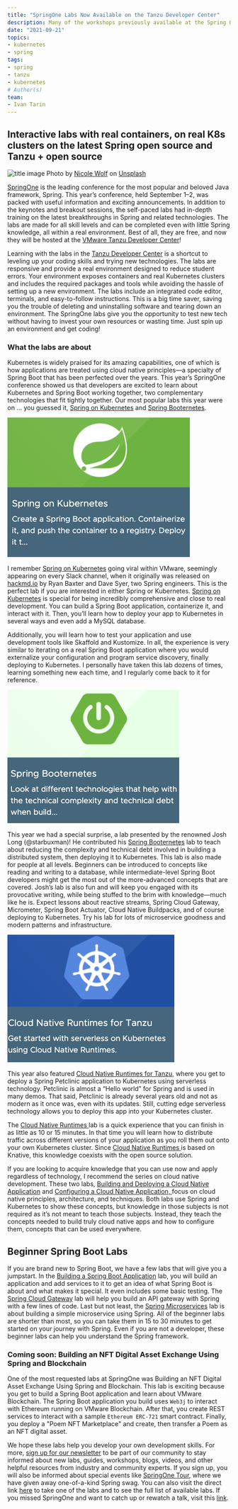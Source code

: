 ```yaml
---
title: "SpringOne Labs Now Available on the Tanzu Developer Center"
description: Many of the workshops previously available at the Spring One conference are now available on the Tanzu Developer Center. Check out this post for a description of what is now available. 
date: "2021-09-21"
topics:
- kubernetes
- spring
tags:
- spring
- tanzu
- kubernetes
# Author(s)
team:
- Ivan Tarin
---
```



## Interactive labs with real containers, on real K8s clusters on the latest Spring open source and Tanzu + open source

![title image](images/pic1-nicole-wolf--xTBn1YBrTE-unsplash.jpg)
Photo by [Nicole Wolf](https://unsplash.com/@joeel56?utm_source=unsplash&utm_medium=referral&utm_content=creditCopyText) on [Unsplash](https://unsplash.com/s/photos/dev?utm_source=unsplash&utm_medium=referral&utm_content=creditCopyText)

[SpringOne](https://springone.io) is the leading conference for the most popular and beloved Java framework, Spring. This year’s conference, held September 1–2, was packed with useful information and exciting announcements. In addition to the keynotes and breakout sessions, the self-paced labs had in-depth training on the latest breakthroughs in Spring and related technologies. The labs are made for all skill levels and can be completed even with little Spring knowledge, all within a real environment. Best of all, they are free, and now they will be hosted at the [VMware Tanzu Developer Center](https://tanzu.vmware.com/developer/)! 

Learning with the labs in the [Tanzu Developer Center](https://tanzu.vmware.com/developer/) is a shortcut to leveling up your coding skills and trying new technologies. The labs are responsive and provide a real environment designed to reduce student errors. Your environment exposes containers and real Kubernetes clusters and includes the required packages and tools while avoiding the hassle of setting up a new environment. The labs include an integrated code editor, terminals, and easy-to-follow instructions. This is a big time saver, saving you the trouble of deleting and uninstalling software and tearing down an environment. The SpringOne labs give you the opportunity to test new tech without having to invest your own resources or wasting time. Just spin up an environment and get coding!


### What the labs are about

Kubernetes is widely praised for its amazing capabilities, one of which is how applications are treated using cloud native principles—a specialty of Spring Boot that has been perfected over the years. This year’s SpringOne conference showed us that developers are excited to learn about Kubernetes and Spring Boot working together, two complementary technologies that fit tightly together. Our most popular labs this year were on ... you guessed it, [Spring on Kubernetes](https://tanzu.vmware.com/developer/workshops/spring-on-kubernetes/) and [Spring Booternetes](https://tanzu.vmware.com/developer/workshops/lab-spring-booternetes/).

![Spring on Kubernetes](images/pic2-springonk8s.png "Spring on Kubernetes")

I remember [Spring on Kubernetes](https://tanzu.vmware.com/developer/workshops/spring-on-kubernetes/) going viral within VMware, seemingly appearing on every Slack channel, when it originally was released on [hackmd.io](https://hackmd.io/@ryanjbaxter/spring-on-k8s-workshop#Spring-on-Kubernetes) by Ryan Baxter and Dave Syer, two Spring engineers. This is the perfect lab if you are interested in either Spring or Kubernetes. [Spring on Kubernetes](https://tanzu.vmware.com/developer/workshops/spring-on-kubernetes/) is special for being incredibly comprehensive and close to real development. You can build a Spring Boot application, containerize it, and interact with it. Then, you’ll learn how to deploy your app to Kubernetes in several ways and even add a MySQL database. 

Additionally, you will learn how to test your application and use development tools like Skaffold and Kustomize. In all, the experience is very similar to iterating on a real Spring Boot application where you would externalize your configuration and program service discovery, finally deploying to Kubernetes. I personally have taken this lab dozens of times, learning something new each time, and I regularly come back to it for reference.

![Spring Booternetes](images/pic3-booternetes.png "Spring Booternetes")

This year we had a special surprise, a lab presented by the renowned Josh Long (@starbuxman)! He contributed his [Spring Booternetes](https://tanzu.vmware.com/developer/workshops/lab-spring-booternetes/) lab to teach about reducing the complexity and technical debt involved in building a distributed system, then deploying it to Kubernetes. This lab is also made for people at all levels. Beginners can be introduced to concepts like reading and writing to a database, while intermediate-level Spring Boot developers might get the most out of the more-advanced concepts that are covered. Josh’s lab is also fun and will keep you engaged with its provocative writing, while being stuffed to the brim with knowledge—much like he is. Expect lessons about reactive streams, Spring Cloud Gateway, Micrometer, Spring Boot Actuator, Cloud Native Buildpacks, and of course deploying to Kubernetes. Try his lab for lots of microservice goodness and modern patterns and infrastructure.

![Cloud Native Runtimes for VMware Tanzu](images/pic4-cnr.png "Cloud Native Runtimes for VMware Tanzu")


This year also featured [Cloud Native Runtimes for Tanzu,](https://tanzu.vmware.com/developer/workshops/lab-cnr-serving/) where you get to deploy a Spring Petclinic application to Kubernetes using serverless technology. Petclinic is almost a “Hello world” for Spring and is used in many demos. That said, Petclinic is already several years old and not as modern as it once was, even with its updates. Still, cutting edge serverless technology allows you to deploy this app into your Kubernetes cluster.

The [Cloud Native Runtimes ](https://tanzu.vmware.com/developer/workshops/lab-cnr-serving/)lab is a quick experience that you can finish in as little as 10 or 15 minutes. In that time you will learn how to distribute traffic across different versions of your application as you roll them out onto your own Kubernetes cluster. Since [Cloud Native Runtimes ](https://tanzu.vmware.com/developer/workshops/lab-cnr-serving/)is based on Knative, this knowledge coexists with the open source solution. 

If you are looking to acquire knowledge that you can use now and apply regardless of technology, I recommend the series on cloud native development. These two labs, [Building and Deploying a Cloud Native Application](https://tanzu.vmware.com/developer/workshops/cnd-deploy-practices/) and [Configuring a Cloud Native Application, ](https://tanzu.vmware.com/developer/workshops/cnd-config-practices/)focus on cloud native principles, architecture, and techniques. Both labs use Spring and Kubernetes to show these concepts, but knowledge in those subjects is not required as it’s not meant to teach those subjects. Instead, they teach the concepts needed to build truly cloud native apps and how to configure them, concepts that can be used everywhere. 


## Beginner Spring Boot Labs

If you are brand new to Spring Boot, we have a few labs that will give you a jumpstart. In the [Building a Spring Boot Application](https://tanzu.vmware.com/developer/workshops/cnd-config-practices/) lab, you will build an application and add services to it to get an idea of what Spring Boot is about and what makes it special. It even includes some basic testing. The [Spring Cloud Gateway](https://tanzu.vmware.com/developer/workshops/lab-spring-gateway/) lab will help you build an API gateway with Spring with a few lines of code. Last but not least, the [Spring Microservices](https://tanzu.vmware.com/developer/workshops/lab-microservice/) lab is about building a simple microservice using Spring. All of the beginner labs are shorter than most, so you can take them in 15 to 30 minutes to get started on your journey with Spring. Even if you are not a developer, these beginner labs can help you understand the Spring framework.


### Coming soon: Building an NFT Digital Asset Exchange Using Spring and Blockchain

One of the most requested labs at SpringOne was Building an NFT Digital Asset Exchange Using Spring and Blockchain. This lab is exciting because you get to build a Spring Boot application and learn about VMware Blockchain. The Spring Boot application you build uses `Web3j` to interact with Ethereum running on VMware Blockchain. After that, you create REST services to interact with a sample `Ethereum ERC-721` smart contract. Finally, you deploy a "Poem NFT Marketplace" and create, then transfer a Poem as an NFT digital asset.

We hope these labs help you develop your own development skills. For more, [sign up for our newsletter](https://tanzu.vmware.com/developer/community/) to be part of our community to stay informed about new labs, guides, workshops, blogs, videos, and other helpful resources from industry and community experts. If you sign up, you will also be informed about special events like [SpringOne Tour](https://tanzu.vmware.com/developer/tv/springone-tour/), where we have given away one-of-a-kind Spring swag. You can also visit the direct link [here](https://tanzu.vmware.com/developer/workshops/) to take one of the labs and to see the full list of available labs. If you missed SpringOne and want to catch up or rewatch a talk, visit this [link](https://springone.io).
